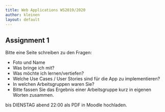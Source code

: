 ```yaml
---
title: Web Applications WS2019/2020
author: kleinen
layout: default
---
```

## Assignment 1
Bitte eine Seite schreiben zu den Fragen:
- Foto und Name
- Was bringe ich mit?
- Was möchte ich lernen/vertiefen?
- Welche Use Cases / User Stories sind für die App zu implementieren?
- In welchen Arbeitsgruppen waren Sie?
- Bitte fassen Sie das Ergebnis einer Arbeitsgruppe kurz in eigenen Worten zusammen.

bis DIENSTAG abend 22:00 als PDF in Moodle hochladen.
